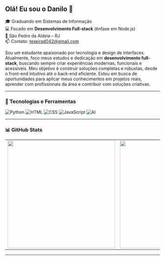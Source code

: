 ## Olá! Eu sou o Danilo 👋

🎓 Graduando em Sistemas de Informação  
💻 Focado em **Desenvolvimento Full-stack** (ênfase em Node.js) <br>
📍 São Pedro da Aldeia – RJ  
📫 Contato: texeirad042@gmail.com  

Sou um estudante apaixonado por tecnologia e design de interfaces. Atualmente, foco meus estudos e dedicação em **desenvolvimento full-stack**, buscando sempre criar experiências modernas, funcionais e acessíveis. Meu objetivo é construir soluções completas e robustas, desde o front-end intuitivo até o back-end eficiente. Estou em busca de oportunidades para aplicar meus conhecimentos em projetos reais, aprender com profissionais da área e contribuir com soluções criativas.

---

### 🚀 Tecnologias e Ferramentas 

![Python](https://img.shields.io/badge/Python-3776AB?style=for-the-badge&logo=python&logoColor=white) 
![HTML](https://img.shields.io/badge/HTML5-E34F26?style=for-the-badge&logo=html5&logoColor=white) 
![CSS](https://img.shields.io/badge/CSS3-1572B6?style=for-the-badge&logo=css3&logoColor=white) 
![JavaScript](https://img.shields.io/badge/JavaScript-F7DF1E?style=for-the-badge&logo=javascript&logoColor=black) 
![AI](https://img.shields.io/badge/AI-282C34?style=for-the-badge&logoColor=white)

---  

### 📊 GitHub Stats  
<table>
  <tr>
    <td><img src="https://github-readme-stats.vercel.app/api?username=DescomplicaDevDan&show_icons=true&theme=dark&hide_border=true" width="350"/></td>
    <td><img src="https://github-readme-stats.vercel.app/api/top-langs/?username=DescomplicaDevDan&layout=compact&theme=dark&hide_border=true" width="350"/></td>
  </tr>
</table>

---

